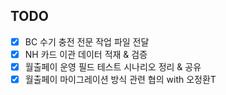 ## TODO

- [x] BC 수기 충전 전문 작업 파일 전달
- [x] NH 카드 이관 데이터 적재 & 검증
- [x] 월출페이 운영 필드 테스트 시나리오 정리 & 공유
- [x] 월출페이 마이그레이션 방식 관련 협의 with 오정환T